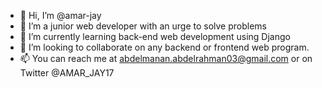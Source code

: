 - 👋 Hi, I’m @amar-jay
- 👀 I’m a junior web developer with an urge to solve problems
- 🌱 I’m currently learning back-end web development using Django
- 💞️ I’m looking to collaborate on any backend or frontend web program.
- 📫 You can reach me at <a href='mailto:abdelmanan.abdelrahman21@gmail.com'>abdelmanan.abdelrahman03@gmail.com </a>or on Twitter @AMAR_JAY17
